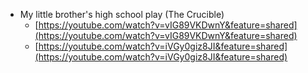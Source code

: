 - My little brother's high school play (The Crucible)
	- [https://youtube.com/watch?v=vIG89VKDwnY&feature=shared](https://youtube.com/watch?v=vIG89VKDwnY&feature=shared)
	- [https://youtube.com/watch?v=iVGy0giz8JI&feature=shared](https://youtube.com/watch?v=iVGy0giz8JI&feature=shared)